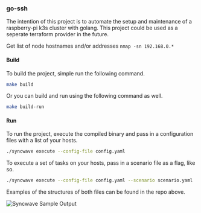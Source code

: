 ### go-ssh

The intention of this project is to automate the setup and maintenance of a raspberry-pi k3s cluster with golang. This project could be used as a seperate terraform provider in the future.

Get list of node hostnames and/or addresses `nmap -sn 192.168.0.*` 

#### Build

To build the project, simple run the following command.
```bash
make build
```

Or you can build and run using the following command as well.
```bash
make build-run
```

#### Run

To run the project, execute the compiled binary and pass in a configuration files with a list of your hosts.
```bash
./syncwave execute --config-file config.yaml
```

To execute a set of tasks on your hosts, pass in a scenario file as a flag, like so.
```bash
./syncwave execute --config-file config.yaml --scenario scenario.yaml
```

Examples of the structures of both files can be found in the repo above.

![Syncwave Sample Output](https://i.imgur.com/qY0KUKG.png)
